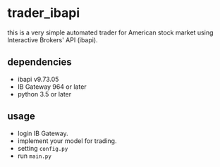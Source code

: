 # trader_ibapi

this is a very simple automated trader for American stock market using Interactive Brokers' API (ibapi).

## dependencies

* ibapi v9.73.05
* IB Gateway 964 or later
* python 3.5 or later

## usage

* login IB Gateway.
* implement your model for trading.
* setting `config.py`
* run `main.py`

